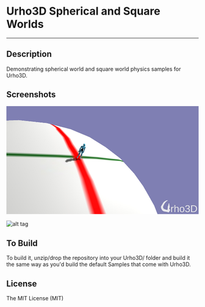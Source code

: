 # Urho3D Spherical and Square Worlds
-----------------------------------------------------------------------------------

Description
-----------------------------------------------------------------------------------
Demonstrating spherical world and square world physics samples for Urho3D.


Screenshots
-----------------------------------------------------------------------------------
![alt tag](https://github.com/Lumak/Urho3D-Spherical-World/blob/master/screenshot/sphericalworld.jpg)

![alt tag](https://github.com/Lumak/Urho3D-Spherical-World/blob/master/screenshot/squareworld.jpg)

To Build
-----------------------------------------------------------------------------------
To build it, unzip/drop the repository into your Urho3D/ folder and build it the same way as you'd build the default Samples that come with Urho3D.

License
-----------------------------------------------------------------------------------
The MIT License (MIT)










